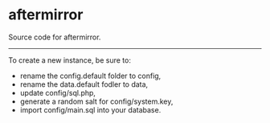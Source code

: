 # aftermirror

Source code for aftermirror.

---

To create a new instance, be sure to:

- rename the config.default folder to config,
- rename the data.default fodler to data,
- update config/sql.php,
- generate a random salt for config/system.key,
- import config/main.sql into your database.
